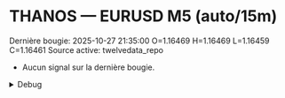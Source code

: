 # THANOS — EURUSD M5 (auto/15m)
Dernière bougie: 2025-10-27 21:35:00  O=1.16469  H=1.16469  L=1.16459  C=1.16461
Source active: twelvedata_repo

- Aucun signal sur la dernière bougie.

<details><summary>Debug</summary>

- TD_API_KEY manquant.

</details>
